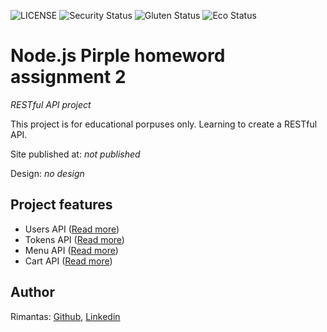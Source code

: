 ![LICENSE](https://img.shields.io/badge/license-MIT-blue.svg?style=flat-square)
![Security Status](https://img.shields.io/security-headers?label=Security&url=https%3A%2F%2Fgithub.com&style=flat-square)
![Gluten Status](https://img.shields.io/badge/Gluten-Free-green.svg)
![Eco Status](https://img.shields.io/badge/ECO-Friendly-green.svg)

# Node.js Pirple homeword assignment 2

_RESTful API project_

This project is for educational porpuses only. Learning to create a RESTful API.

Site published at: _not published_

Design: _no design_

## Project features

- Users API ([Read more](./docs/users-api.md))
- Tokens API ([Read more](./docs/tokens-api.md))
- Menu API ([Read more](./docs/menu-api.md))
- Cart API ([Read more](./docs/cart-api.md))

## Author

Rimantas: [Github](https://github.com/belauzas), [Linkedin](https://www.linkedin.com/in/rimantasbelovas/)
